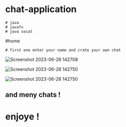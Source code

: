 # chat-application
    # java
    # javafx
    # java socat

#home

    # first one enter your name and crate your own chat
![Screenshot 2023-06-26 142708](https://github.com/savindaJ/chat-application/assets/124574201/43793245-73d1-4ae8-91ab-1bacda4401bb)

![Screenshot 2023-06-26 142750](https://github.com/savindaJ/chat-application/assets/124574201/e98256ce-1201-45de-b8ce-b6c1c4c350c5)

![Screenshot 2023-06-26 142750](https://github.com/savindaJ/chat-application/assets/124574201/102b5324-0a26-4b80-a7d9-e010910230ee)

## and meny chats !

# enjoye !

